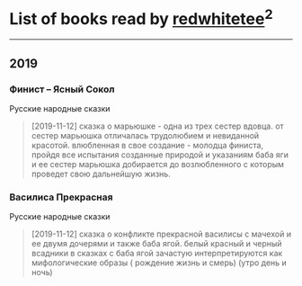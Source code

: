 # List of books read by [redwhitetee](http://vk.com/id503385159)<sup>2</sup>
---

## 2019

### Финист – Ясный Сокол
Русские народные сказки
> [2019-11-12] сказка о марьюшке - одна из трех сестер вдовца. от сестер марьюшка отличалась трудолюбием и невиданной красотой. 
> влюбленная в свое создание - молодца финиста, пройдя все испытания созданные природой и указаниям баба яги и ее сестер марьюшка добирается до возлюбленного с которым проведет свою дальнейшую жизнь.


### Василиса Прекрасная
Русские народные сказки
> [2019-11-12] сказка о конфликте прекрасной василисы с мачехой и ее двумя дочерями и также баба ягой.
> белый красный и черный всадники в сказках с баба ягой зачастую интерпретируются как мифологические образы ( рождение жизнь и смерь) (утро день и ночь)



